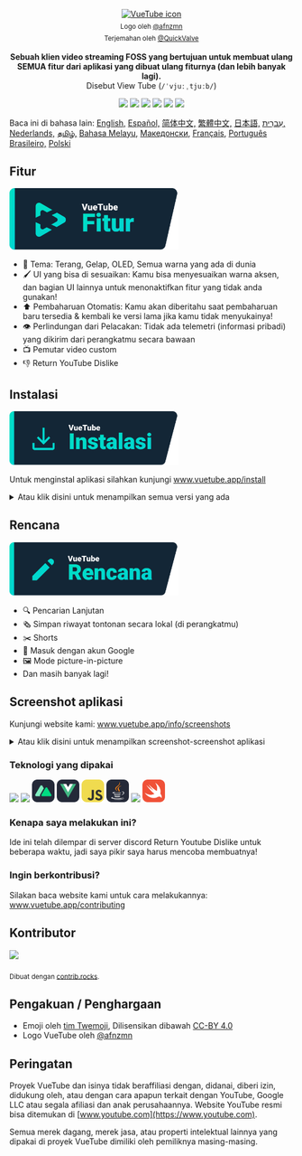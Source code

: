 <p align="center">
  <a href="https://vuetube.app/">
    <img src="https://cdn.discordapp.com/attachments/751596360108605500/980418672331988992/VueTube_Dark.svg" alt="VueTube icon" width="500"/>
  </a>
  </br>
  <sub>Logo oleh <a href="https://github.com/afnzmn">@afnzmn</a></sub></br>
  <sub>Terjemahan oleh <a href="https://github.com/QuickValve">@QuickValve</a></sub>
  </br>
  </br>
<strong>Sebuah klien video streaming FOSS yang bertujuan untuk membuat ulang SEMUA fitur dari aplikasi yang dibuat ulang fiturnya (dan lebih banyak lagi).</strong>
</br>
Disebut View Tube (<code>/ˈvjuːˌtjuːb/</code>)
</p>

<p align="center">
  <a href="https://github.com/VueTubeApp/VueTube/blob/main/LICENSE" alt="License"><img src="https://img.shields.io/github/license/VueTubeApp/VueTube"></img></a>
  <a href="https://github.com/VueTubeApp/VueTube/actions/workflows/ci.yml" alt="CI"><img src="https://github.com/VueTubeApp/VueTube/actions/workflows/ci.yml/badge.svg"></img></a>
  <a href="https://reddit.com/r/vuetube" alt="Reddit"><img src="https://img.shields.io/reddit/subreddit-subscribers/vuetube?label=r%2FVuetube&logo=reddit&logoColor=white"></img></a>
  <a href="https://t.me/VueTube" alt="Telegram"><img src="https://img.shields.io/endpoint?label=VueTube&url=https%3A%2F%2Ftelegram-badge-4mbpu8e0fit4.runkit.sh%2F%3Furl%3Dhttps%3A%2F%2Ft.me%2FVuetube"></img></a>
  <a href="https://discord.gg/7P8KJrdd5W" alt="Discord"><img src="https://img.shields.io/discord/946587366242533377?label=Discord&style=flat&logo=discord&logoColor=white"></img></a>
  <a href="https://twitter.com/VueTubeApp" alt="Twitter"><img src="https://img.shields.io/twitter/follow/VueTubeApp?label=Follow&style=flat&logo=twitter"></img></a>
</p>

Baca ini di bahasa lain: [English,](readme.md) [Español,](readme.es.md) [简体中文,](readme.zh-hans.md) [繁體中文,](readme.zh-hant.md) [日本語,](readme.ja.md) [עִברִית,](readme.he.md) [Nederlands,](readme.nl.md) [தமிழ்,](readme.ta.md) [Bahasa Melayu,](readme.ms.md) [Македонски,](readme.mk.md) [Français,](readme.fr.md) [Português Brasileiro,](readme.pt-br.md) [Polski](readme.pl.md)

## Fitur

<img src="./resources/readme-id/Features.id.svg" alt="VueTube icon" width="300"/>

- 🎨 Tema: Terang, Gelap, OLED, Semua warna yang ada di dunia
- 🖌️ UI yang bisa di sesuaikan: Kamu bisa menyesuaikan warna aksen, dan bagian UI lainnya untuk menonaktifkan fitur yang tidak anda gunakan!
- ⬆️ Pembaharuan Otomatis: Kamu akan diberitahu saat pembaharuan baru tersedia & kembali ke versi lama jika kamu tidak menyukainya!
- 👁️ Perlindungan dari Pelacakan: Tidak ada telemetri (informasi pribadi) yang dikirim dari perangkatmu secara bawaan
- 📺 Pemutar video custom
- 👎 Return YouTube Dislike

## Instalasi

<img src="./resources/readme-id/Install.id.svg" alt="VueTube icon" width="300"/>

Untuk menginstal aplikasi silahkan kunjungi www.vuetube.app/install

<details>
  <summary>Atau klik disini untuk menampilkan semua versi yang ada</summary>
<br />

### Android
| <a href=https://nightly.link/VueTubeApp/VueTube/workflows/ci/main/android.zip><img id="im" width="200" src=./resources/getunstable.png></a>  | <a href=https://github.com/VueTubeApp/VueTube/releases/download/0.2/VueTube-Canary-June-15-2022.apk><img id="im" width="200" src=./resources/getcanary.png></a> | <a href=https://vuetube.app/install><img id="im" width="200" src=./resources/getstable.png></a>  |
| ------------- | ------------- |  ------------- |
| Banyak bug, tetapi akses awal ke fitur baru | Lebih sedikit bug dari unstable, sedikit lebih banyak fitur dari stable | Belum tersedia sampai aplikasi dikembangkan lebih jauh |
  

### iOS
| <a href=https://nightly.link/VueTubeApp/VueTube/workflows/ci/main/iOS.zip><img id="im" width="200" src=./resources/getunstable.png></a>  | <a href=https://cdn.discordapp.com/attachments/949908267855921163/972164558930198528/VueTube-Canary-May-6-2022.ipa><img id="im" width="200" src=./resources/getcanary.png></a> | <a href=https://vuetube.app/install><img id="im" width="200" src=./resources/getstable.png></a>  |
| ------------- | ------------- |  ------------- |
| Banyak bug, tetapi akses awal ke fitur baru | Lebih sedikit bug dari unstable, sedikit lebih banyak fitur dari stable | Belum tersedia sampai aplikasi dikembangkan lebih jauh |
  
</details>

## Rencana

<img src="./resources/readme-id/Plans.id.svg" alt="VueTube icon" width="300"/>

- 🔍 Pencarian Lanjutan
- 🗞️ Simpan riwayat tontonan secara lokal (di perangkatmu)
- ✂️ Shorts
- 🧑 Masuk dengan akun Google
- 🖼️ Mode picture-in-picture 
- Dan masih banyak lagi!

## Screenshot aplikasi

Kunjungi website kami: www.vuetube.app/info/screenshots

<details>
  <summary> Atau klik disini untuk menampilkan screenshot-screenshot aplikasi </summary>
<br />
  
<img src="https://vuetube.app/wtch.png" width="400">
<img src="https://vuetube.app/stng.png" width="400">
<img src="https://vuetube.app/srch.png" width="400">
     
</details>

### Teknologi yang dipakai

<a href="https://capacitorjs.com/solution/vue"><img src="https://cdn.discordapp.com/attachments/953538236716814356/955694368742834176/Capacitator-Dark.svg" height=40/></a> <a href="https://vuetifyjs.com/"><img src="https://cdn.discordapp.com/attachments/810799100940255260/973719873467342908/Vuetify-Dark.svg" height=40/></a> <a href="https://nuxtjs.org/"><img src="https://github.com/tandpfun/skill-icons/raw/main/icons/NuxtJS-Dark.svg" height=40/></a> <a href="https://vuejs.org/"><img src="https://github.com/tandpfun/skill-icons/raw/main/icons/VueJS-Dark.svg" height=40/></a> <a href="https://javascript.com/"><img src="https://github.com/tandpfun/skill-icons/raw/main/icons/JavaScript.svg" height=40/></a> <a href="https://java.com/"><img src="https://github.com/tandpfun/skill-icons/raw/main/icons/Java-Dark.svg" height=40/></a> <a href="https://gradle.com/"><img src="https://cdn.discordapp.com/attachments/810799100940255260/955691550560636958/Gradle.svg" height=40/></a> <a href="https://developer.apple.com/swift/"><img src="https://github.com/tandpfun/skill-icons/raw/main/icons/Swift.svg" height=40/></a>

### Kenapa saya melakukan ini?

Ide ini telah dilempar di server discord Return Youtube Dislike untuk beberapa waktu, jadi saya pikir saya harus mencoba membuatnya!

### Ingin berkontribusi?

Silakan baca website kami untuk cara melakukannya: www.vuetube.app/contributing

## Kontributor

<a href="https://github.com/VueTubeApp/VueTube/graphs/contributors">
  <img src="https://contrib.rocks/image?repo=VueTubeApp/VueTube" />
</a>

<sub>Dibuat dengan [contrib.rocks](https://contrib.rocks). </sub>

## Pengakuan / Penghargaan

- Emoji oleh [tim Twemoji](https://twemoji.twitter.com/), Dilisensikan dibawah [CC-BY 4.0](https://creativecommons.org/licenses/by/4.0/)
- Logo VueTube oleh [@afnzmn](https://github.com/afnzmn)

## Peringatan

Proyek VueTube dan isinya tidak beraffiliasi dengan, didanai, diberi izin, didukung oleh, atau dengan cara apapun terkait dengan YouTube, Google LLC atau segala afiliasi dan anak perusahaannya. Website YouTube resmi bisa ditemukan di [www.youtube.com](https://www.youtube.com).

Semua merek dagang, merek jasa, atau properti intelektual lainnya yang dipakai di proyek VueTube dimiliki oleh pemiliknya masing-masing.
